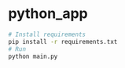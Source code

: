 # python_app

```bash
# Install requirements
pip install -r requirements.txt
# Run
python main.py
```
